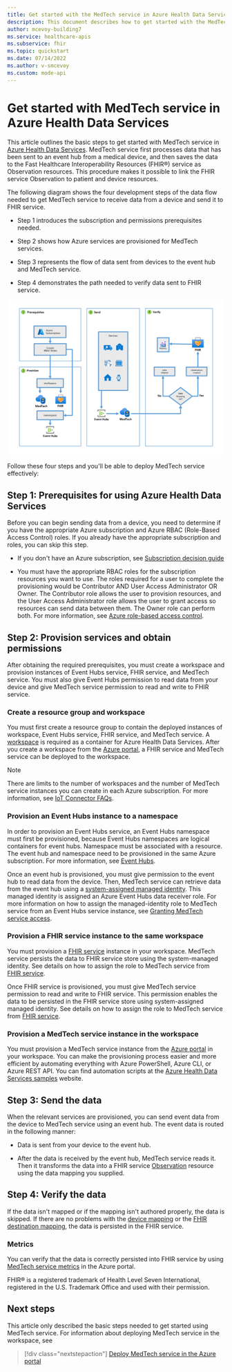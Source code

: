 ```yaml
---
title: Get started with the MedTech service in Azure Health Data Services
description: This document describes how to get started with the MedTech service in Azure Health Data Services.
author: mcevoy-building7
ms.service: healthcare-apis
ms.subservice: fhir
ms.topic: quickstart
ms.date: 07/14/2022
ms.author: v-smcevoy
ms.custom: mode-api
---
```


# Get started with MedTech service in Azure Health Data Services

This article outlines the basic steps to get started with MedTech service in [Azure Health Data Services](../healthcare-apis-overview.md). MedTech service first processes data that has been sent to an event hub from a medical device, and then saves the data to the Fast Healthcare Interoperability Resources (FHIR&#174;) service as Observation resources. This procedure makes it possible to link the FHIR service Observation to patient and device resources.

The following diagram shows the four development steps of the data flow needed to get MedTech service to receive data from a device and send it to FHIR service.

- Step 1 introduces the subscription and permissions prerequisites needed.

- Step 2 shows how Azure services are provisioned for MedTech services.

- Step 3 represents the flow of data sent from devices to the event hub and MedTech service.

- Step 4 demonstrates the path needed to verify data sent to FHIR service.  

[![MedTech service data flow diagram.](media/get-started-with-iot.png)](media/get-started-with-iot.png#lightbox)

Follow these four steps and you'll be able to deploy MedTech service effectively:

## Step 1: Prerequisites for using Azure Health Data Services

Before you can begin sending data from a device, you need to determine if you have the appropriate Azure subscription and Azure RBAC (Role-Based Access Control) roles. If you already have the appropriate subscription and roles, you can skip this step.

- If you don't have an Azure subscription, see [Subscription decision guide](https://docs.microsoft.com/azure/cloud-adoption-framework/decision-guides/subscriptions/)

- You must have the appropriate RBAC roles for the subscription resources you want to use. The roles required for a user to complete the provisioning would be Contributor AND User Access Administrator OR Owner. The Contributor role allows the user to provision resources, and the User Access Administrator role allows the user to grant access so resources can send data between them. The Owner role can perform both. For more information, see [Azure role-based access control](https://docs.microsoft.com/azure/cloud-adoption-framework/ready/considerations/roles).

## Step 2: Provision services and obtain permissions

After obtaining the required prerequisites, you must create a workspace and provision instances of Event Hubs service, FHIR service, and MedTech service. You must also give Event Hubs permission to read data from your device and give MedTech service permission to read and write to FHIR service.

### Create a resource group and workspace

You must first create a resource group to contain the deployed instances of workspace, Event Hubs service, FHIR service, and MedTech service. A [workspace](../workspace-overview.md) is required as a container for Azure Health Data Services. After you create a workspace from the [Azure portal](../healthcare-apis-quickstart.md), a FHIR service and MedTech service can be deployed to the workspace.

> [!NOTE]
> There are limits to the number of workspaces and the number of MedTech service instances you can create in each Azure subscription. For more information, see [IoT Connector FAQs](iot-connector-faqs.md).

### Provision an Event Hubs instance to a namespace

In order to provision an Event Hubs service, an Event Hubs namespace must first be provisioned, because Event Hubs namespaces are logical containers for event hubs. Namespace must be associated with a resource. The event hub and namespace need to be provisioned in the same Azure subscription. For more information, see [Event Hubs](../../event-hubs/event-hubs-create.md).

Once an event hub is provisioned, you must give permission to the event hub to read data from the device. Then, MedTech service can retrieve data from the event hub using a [system-assigned managed identity](../../active-directory/managed-identities-azure-resources/overview.md). This managed identity is assigned an Azure Event Hubs data receiver role. For more information on how to assign the managed-identity role to MedTech service from an Event Hubs service instance, see [Granting MedTech service access](../../healthcare-apis/iot/deploy-iot-connector-in-azure.md#granting-the-medtech-service-access).

### Provision a FHIR service instance to the same workspace

You must provision a [FHIR service](../fhir/fhir-portal-quickstart.md) instance in your workspace. MedTech service persists the data to FHIR service store using the system-managed identity. See details on how to assign the role to MedTech service from [FHIR service](../../healthcare-apis/iot/deploy-iot-connector-in-azure.md#accessing-the-medtech-service-from-the-fhir-service).

Once FHIR service is provisioned, you must give MedTech service permission to read and write to FHIR service. This permission enables the data to be persisted in the FHIR service store using system-assigned managed identity. See details on how to assign the role to MedTech service from [FHIR service](../../healthcare-apis/iot/deploy-iot-connector-in-azure.md#accessing-the-medtech-service-from-the-fhir-service).

### Provision a MedTech service instance in the workspace

You must provision a MedTech service instance from the [Azure portal](deploy-iot-connector-in-azure.md) in your workspace. You can make the provisioning process easier and more efficient by automating everything with Azure PowerShell, Azure CLI, or Azure REST API. You can find automation scripts at the [Azure Health Data Services samples](https://github.com/microsoft/healthcare-apis-samples/tree/main/src/scripts) website.

## Step 3: Send the data

When the relevant services are provisioned, you can send event data from the device to MedTech service using an event hub. The event data is routed in the following manner:

- Data is sent from your device to the event hub.

- After the data is received by the event hub, MedTech service reads it. Then it transforms the data into a FHIR service [Observation](http://hl7.org/fhir/observation.html) resource using the data mapping you supplied.

## Step 4: Verify the data

If the data isn't mapped or if the mapping isn't authored properly, the data is skipped. If there are no problems with the [device mapping](./how-to-use-device-mappings.md) or the [FHIR destination mapping](./how-to-use-fhir-mappings.md), the data is persisted in the FHIR service.

### Metrics

You can verify that the data is correctly persisted into FHIR service by using [MedTech service metrics](./how-to-display-metrics.md) in the Azure portal.

FHIR&#174; is a registered trademark of Health Level Seven International, registered in the U.S. Trademark Office and used with their permission.

## Next steps

This article only described the basic steps needed to get started using MedTech service. For information about deploying MedTech service in the workspace, see

>[!div class="nextstepaction"]
>[Deploy MedTech service in the Azure portal](deploy-iot-connector-in-azure.md)
